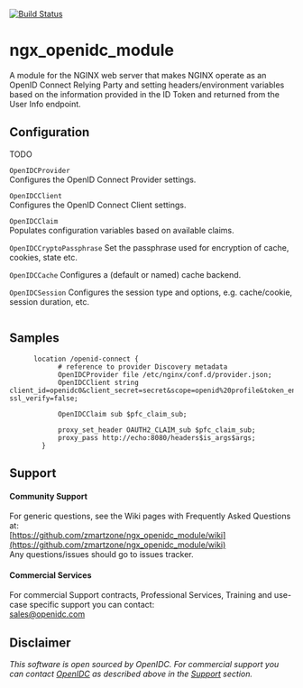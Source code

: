 [![Build Status](https://github.com/zmartzone/ngx_openidc_module/actions/workflows/build.yml/badge.svg)](https://github.com/zmartzone/ngx_openidc_module/actions/workflows/build.yml)

# ngx_openidc_module

A module for the NGINX web server that makes NGINX operate as an OpenID Connect Relying Party and setting
headers/environment variables based on the information provided in the ID Token and returned from the
User Info endpoint.

## Configuration 

TODO

`OpenIDCProvider`  
Configures the OpenID Connect Provider settings.

`OpenIDCClient`  
Configures the OpenID Connect Client settings.

`OpenIDCClaim`  
Populates configuration variables based on available claims.

`OpenIDCCryptoPassphrase`
Set the passphrase used for encryption of cache, cookies, state etc.

`OpenIDCCache`
Configures a (default or named) cache backend.

`OpenIDCSession`
Configures the session type and options, e.g. cache/cookie, session duration, etc.

```nginx
 ```

## Samples

```nginx
      location /openid-connect {
            # reference to provider Discovery metadata
            OpenIDCProvider file /etc/nginx/conf.d/provider.json;
            OpenIDCClient string client_id=openidc0&client_secret=secret&scope=openid%20profile&token_endpoint_auth_method=client_secret_basic ssl_verify=false;

            OpenIDCClaim sub $pfc_claim_sub;

            proxy_set_header OAUTH2_CLAIM_sub $pfc_claim_sub;
            proxy_pass http://echo:8080/headers$is_args$args;
        }
```

## Support

#### Community Support
For generic questions, see the Wiki pages with Frequently Asked Questions at:  
  [https://github.com/zmartzone/ngx_openidc_module/wiki](https://github.com/zmartzone/ngx_openidc_module/wiki)  
Any questions/issues should go to issues tracker.

#### Commercial Services
For commercial Support contracts, Professional Services, Training and use-case specific support you can contact:  
  [sales@openidc.com](mailto:sales@openidc.com)  


Disclaimer
----------
*This software is open sourced by OpenIDC. For commercial support
you can contact [OpenIDC](https://www.openidc.com) as described above in the [Support](#support) section.*
